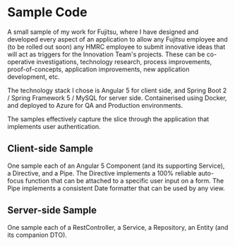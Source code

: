 # Sample Code

A small sample of my work for Fujitsu, where I have designed and developed every aspect of an application to allow any Fujitsu employee and (to be rolled out soon) any HMRC employee to submit innovative ideas that will act as triggers for the Innovation Team's projects. These can be co-operative investigations, technology research, process improvements, proof-of-concepts, application improvements, new application development, etc.

The technology stack I chose is Angular 5 for client side, and Spring Boot 2 / Spring Framework 5 / MySQL for server side. Containerised using Docker, and deployed to Azure for QA and Production environments.

The samples effectively capture the slice through the application that implements user authentication.

## Client-side Sample

One sample each of an Angular 5 Component (and its supporting Service), a Directive, and a Pipe.  The Directive implements a 100% reliable auto-focus function that can be attached to a specific user input on a form. The Pipe implements a consistent Date formatter that can be used by any view.

## Server-side Sample

One sample each of a RestController, a Service, a Repository, an Entity (and its companion DTO).

